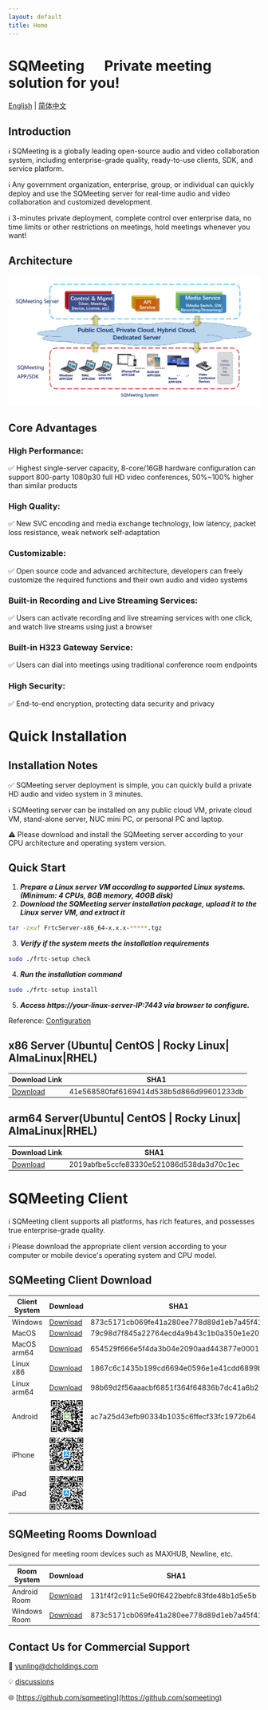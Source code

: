 ```yaml
---
layout: default
title: Home
---
```

# SQMeeting&nbsp;&nbsp;&nbsp;&nbsp;&nbsp;&nbsp;Private meeting solution for you!

[English](./index) | [简体中文](./index_cn)

## Introduction


ℹ️ SQMeeting is a globally leading open-source audio and video collaboration system, including enterprise-grade quality, ready-to-use clients, SDK, and service platform.

ℹ️ Any government organization, enterprise, group, or individual can quickly deploy and use the SQMeeting server for real-time audio and video collaboration and customized development.

ℹ️ 3-minutes private deployment, complete control over enterprise data, no time limits or other restrictions on meetings, hold meetings whenever you want!

## Architecture

![Architecture Diagram](./images/arch.png)

## Core Advantages
 
### High Performance:
✅ Highest single-server capacity, 8-core/16GB hardware configuration can support 800-party 1080p30 full HD video conferences, 50%~100% higher than similar products

### High Quality:
✅ New SVC encoding and media exchange technology, low latency, packet loss resistance, weak network self-adaptation

### Customizable:
✅ Open source code and advanced architecture, developers can freely customize the required functions and their own audio and video systems

### Built-in Recording and Live Streaming Services:
✅ Users can activate recording and live streaming services with one click, and watch live streams using just a browser

### Built-in H323 Gateway Service:
✅ Users can dial into meetings using traditional conference room endpoints

### High Security:
✅ End-to-end encryption, protecting data security and privacy


# Quick Installation

## Installation Notes


✅ SQMeeting server deployment is simple, you can quickly build a private HD audio and video system in 3 minutes.

ℹ️ SQMeeting server can be installed on any public cloud VM, private cloud VM, stand-alone server, NUC mini PC, or personal PC and laptop.

⚠️ Please download and install the SQMeeting server according to your CPU architecture and operating system version.

## Quick Start

1. ***Prepare a Linux server VM according to supported Linux systems. (Minimum: 4 CPUs, 8GB memory, 40GB disk)***
2. ***Download the SQMeeting server installation package, upload it to the Linux server VM, and extract it***
```bash
tar -zxvf FrtcServer-x86_64-x.x.x-*****.tgz
```

3. ***Verify if the system meets the installation requirements***
```bash
sudo ./frtc-setup check
```

4. ***Run the installation command***
```bash
sudo ./frtc-setup install
```

5. ***Access https://your-linux-server-IP:7443 via browser to configure.***

Reference: [Configuration](./installation)

## x86 Server (Ubuntu| CentOS | Rocky Linux| AlmaLinux|RHEL)

| Download Link | SHA1 |
|-----------|-----------|
| [Download](https://shenqi-dl.internetware.cn/server/FrtcServer-x86_64-3.4.2-3804.tgz)| 41e568580faf6169414d538b5d866d99601233db |



## arm64 Server(Ubuntu| CentOS | Rocky Linux| AlmaLinux|RHEL)


| Download Link |  SHA1 |
|-----------|-----------|
| [Download](https://shenqi-dl.internetware.cn/server/FrtcServer-arm64-3.4.2-3802.tgz)     | 2019abfbe5ccfe83330e521086d538da3d70c1ec |


# SQMeeting Client

ℹ️ SQMeeting client supports all platforms, has rich features, and possesses true enterprise-grade quality.

ℹ️ Please download the appropriate client version according to your computer or mobile device's operating system and CPU model.

## SQMeeting Client Download

| Client System | Download | SHA1 |
|---------|---------|---------|
| Windows|[Download](https://shenqi-dl.internetware.cn/client/SQMeeting-win-en-release-3.4.2-619.msi) | 873c5171cb069fe41a280ee778d89d1eb7a45f41 |
| MacOS|[Download](https://shenqi-dl.internetware.cn/client/SQMeeting-Mac-3.4.2.404.dmg)| 79c98d7f845a22764ecd4a9b43c1b0a350e1e204 |
| MacOS arm64|[Download](https://shenqi-dl.internetware.cn/client/SQMeeting-Mac-arm64-3.4.2.404.dmg)| 654529f666e5f4da3b04e2090aad443877e0001c |
| Linux x86| [Download](https://shenqi-dl.internetware.cn/client/SQMeeting-linux-x86_64-3.4.1.20250307.tar.gz) | 1867c6c1435b199cd6694e0596e1e41cdd6899b6 |
| Linux arm64| [Download](https://shenqi-dl.internetware.cn/client/SQMeeting-linux-arm64-3.4.1.20250307.tar.gz) | 98b69d2f56aaacbf6851f364f64836b7dc41a6b2 |
| Android|![QR code](./images/androidqr.jpg)| ac7a25d43efb90334b1035c6ffecf33fc1972b64 |
| iPhone|![QR code](./images/iphoneqr.jpg)| |
| iPad|![QR code](./images/ipadqr.jpg)| |


## SQMeeting Rooms Download
Designed for meeting room devices such as MAXHUB, Newline, etc.

| Room System | Download | SHA1 |
|---------|---------|---------|
| Android Room |[Download](https://shenqi-dl.internetware.cn/client/SQMeetingRooms-android-1.2.0.517.apk) | 131f4f2c911c5e90f6422bebfc83fde48b1d5e5b |
| Windows Room |[Download](https://shenqi-dl.internetware.cn/client/SQMeeting-win-en-release-3.4.2-619.msi) | 873c5171cb069fe41a280ee778d89d1eb7a45f41 |


## Contact Us for Commercial Support

📝 [yunling@dcholdings.com](mailto:yunling@dcholdings.com)

💡 [discussions](https://github.com/orgs/sqmeeting/discussions)

🌐 [https://github.com/sqmeeting](https://github.com/sqmeeting)